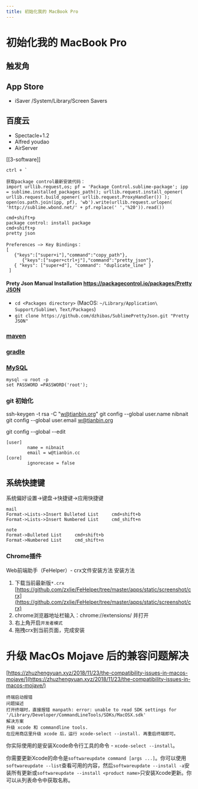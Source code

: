 ```yaml
---
title: 初始化我的 MacBook Pro
---
```

# 初始化我的 MacBook Pro 

## 触发角

## App Store
- iSaver
/System/Library/Screen Savers

## 百度云
- Spectacle+1.2
- Alfred youdao
- AirServer

[[3-software]]

```
ctrl + `

获取package control最新安装代码：
import urllib.request,os; pf = 'Package Control.sublime-package'; ipp = sublime.installed_packages_path(); urllib.request.install_opener( urllib.request.build_opener( urllib.request.ProxyHandler()) ); open(os.path.join(ipp, pf), 'wb').write(urllib.request.urlopen( 'http://sublime.wbond.net/' + pf.replace(' ','%20')).read())

cmd+shift+p
package control: install package
cmd+shift+p
pretty json

Preferences —> Key Bindings：
[
   {"keys":["super+i"],"command":"copy_path"},
	  {"keys":["super+ctrl+j"],"command":"pretty_json"},      
   { "keys": ["super+d"], "command": "duplicate_line" }
 ]
```

#### Prety Json Manual Installation [https://packagecontrol.io/packages/Pretty JSON](https://packagecontrol.io/packages/Pretty%20JSON)

- `cd <Packages directory>` (MacOS: `~/Library/Application\ Support/Sublime\ Text/Packages`)
- `git clone https://github.com/dzhibas/SublimePrettyJson.git "Pretty JSON"`

### [maven](https://maven.apache.org/download.cgi)

### [gradle](https://gradle.org/releases/)

### [MySQL](https://dev.mysql.com/downloads/mysql/5.7.html)

```
mysql -u root -p
set PASSWORD =PASSWORD('root');
```

### git 初始化

ssh-keygen -t rsa -C "[w@tianbin.org](mailto:w@tianbin.org)"
git config --global user.name nibnait
git config --global user.email [w@tianbin.org](mailto:w@tianbin.org)

git config --global --edit

```
[user]
        name = nibnait
        email = w@tianbin.cc
[core]
        ignorecase = false
```

## 系统快捷键

系统偏好设置->键盘->快捷键->应用快捷键

```
mail
Format->Lists->Insert Bulleted List     cmd+shift+b
Format->Lists->Insert Numbered List     cmd_shift+n

note
Format->Bulleted List     cmd+shift+b
Format->Numbered List     cmd_shift+n
```

### Chrome插件

Web前端助手（FeHelper）- crx文件安装方法
安装方法

1. 下载当前最新版`*.crx` [https://github.com/zxlie/FeHelper/tree/master/apps/static/screenshot/crx](https://github.com/zxlie/FeHelper/tree/master/apps/static/screenshot/crx)
1. chrome浏览器地址栏输入：chrome://extensions/ 并打开
1. 右上角开启`开发者模式`
1. 拖拽crx到当前页面，完成安装

# 升级 MacOs Mojave 后的兼容问题解决

[https://zhuzhengyuan.xyz/2018/11/23/the-compatibility-issues-in-macos-mojave/](https://zhuzhengyuan.xyz/2018/11/23/the-compatibility-issues-in-macos-mojave/)

```
终端启动报错
问题描述
打开终端时，直接报错 manpath: error: unable to read SDK settings for '/Library/Developer/CommandLineTools/SDKs/MacOSX.sdk'
解决方案
升级 xcode 和 commandline tools.
在应用商店里升级 xcode 后，运行 xcode-select --install. 再重启终端即可。
```

你实际使用的是安装Xcode命令行工具的命令 - `xcode-select --install`。

你需要更新Xcode的命令是`softwareupdate command [args ...]`。你可以使用`softwareupdate --list`查看可用的内容，然后`softwareupdate --install -a`安装所有更新或`softwareupdate --install <product name>`只安装Xcode更新。你可以从列表命令中获取名称。